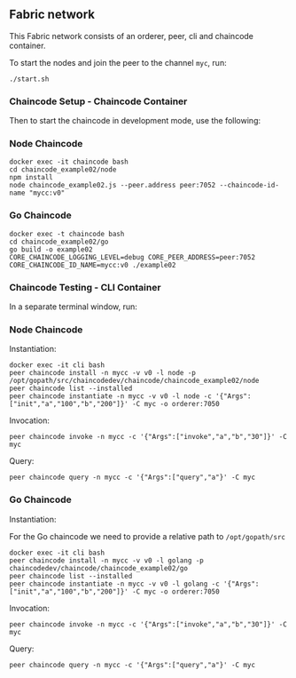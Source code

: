 ## Fabric network

This Fabric network consists of an orderer, peer, cli and chaincode container.

To start the nodes and join the peer to the channel `myc`, run:

```
./start.sh
```

### Chaincode Setup - Chaincode Container

Then to start the chaincode in development mode, use the following:

### Node Chaincode

```
docker exec -it chaincode bash
cd chaincode_example02/node
npm install
node chaincode_example02.js --peer.address peer:7052 --chaincode-id-name "mycc:v0"
```

### Go Chaincode

```
docker exec -t chaincode bash
cd chaincode_example02/go
go build -o example02
CORE_CHAINCODE_LOGGING_LEVEL=debug CORE_PEER_ADDRESS=peer:7052 CORE_CHAINCODE_ID_NAME=mycc:v0 ./example02
```

### Chaincode Testing - CLI Container 


In a separate terminal window, run:

### Node Chaincode

Instantiation:

```
docker exec -it cli bash
peer chaincode install -n mycc -v v0 -l node -p /opt/gopath/src/chaincodedev/chaincode/chaincode_example02/node
peer chaincode list --installed
peer chaincode instantiate -n mycc -v v0 -l node -c '{"Args":["init","a","100","b","200"]}' -C myc -o orderer:7050
```

Invocation:

```
peer chaincode invoke -n mycc -c '{"Args":["invoke","a","b","30"]}' -C myc
```

Query:

```
peer chaincode query -n mycc -c '{"Args":["query","a"}' -C myc
```

### Go Chaincode

Instantiation:

For the Go chaincode we need to provide a relative path to `/opt/gopath/src`

```
docker exec -it cli bash
peer chaincode install -n mycc -v v0 -l golang -p chaincodedev/chaincode/chaincode_example02/go
peer chaincode list --installed
peer chaincode instantiate -n mycc -v v0 -l golang -c '{"Args":["init","a","100","b","200"]}' -C myc -o orderer:7050
```

Invocation:

```
peer chaincode invoke -n mycc -c '{"Args":["invoke","a","b","30"]}' -C myc
```

Query:

```
peer chaincode query -n mycc -c '{"Args":["query","a"}' -C myc
```


